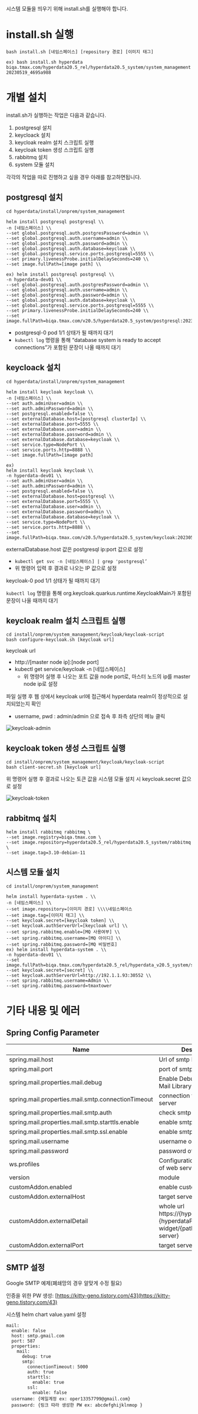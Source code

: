 시스템 모듈을 띄우기 위해 install.sh를 실행해야 합니다. 

# install.sh 실행

```
bash install.sh [네임스페이스] [repository 경로] [이미지 태그]

ex) bash install.sh hyperdata biqa.tmax.com/hyperdata20.5_rel/hyperdata20.5_system/system_management 20230519_4695a988

```

# 개별 설치

install.sh가 실행하는 작업은 다음과 같습니다.

1. postgresql 설치
2. keycloack 설치
3. keycloak realm 설치 스크립트 실행
4. keycloak token 생성 스크립트 실행
5. rabbitmq 설치 
6. system 모듈 설치

각각의 작업을 따로 진행하고 싶을 경우 아래를 참고하면됩니다.

## postgresql 설치

```
cd hyperdata/install/onprem/system_management

helm install postgresql postgresql \\
-n [네임스페이스] \\
--set global.postgresql.auth.postgresPassword=admin \\
--set global.postgresql.auth.username=admin \\
--set global.postgresql.auth.password=admin \\
--set global.postgresql.auth.database=keycloak \\
--set global.postgresql.service.ports.postgresql=5555 \\
--set primary.livenessProbe.initialDelaySeconds=240 \\
--set image.fullPath=[image path] \\

ex) helm install postgresql postgresql \\
-n hyperdata-dev01 \\
--set global.postgresql.auth.postgresPassword=admin \\
--set global.postgresql.auth.username=admin \\
--set global.postgresql.auth.password=admin \\
--set global.postgresql.auth.database=keycloak \\
--set global.postgresql.service.ports.postgresql=5555 \\
--set primary.livenessProbe.initialDelaySeconds=240 \\
--set image.fullPath=biqa.tmax.com/v20.5/hyperdata20.5_system/postgresql:20230504_v1

```

- postgresql-0 pod 1/1 상태가 될 때까지 대기
- `kubectl log` 명령을 통해 “database system is ready to accept connections”가 포함된 문장이 나올 때까지 대기

## keycloack 설치

```
cd hyperdata/install/onprem/system_management

helm install keycloak keycloak \\
-n [네임스페이스] \\
--set auth.adminUser=admin \\
--set auth.adminPassword=admin \\
--set postgresql.enabled=false \\
--set externalDatabase.host=[postgresql clusterIp] \\
--set externalDatabase.port=5555 \\
--set externalDatabase.user=admin \\
--set externalDatabase.password=admin \\
--set externalDatabase.database=keycloak \\
--set service.type=NodePort \\
--set service.ports.http=8888 \\
--set image.fullPath=[image path]

ex)
helm install keycloak keycloak \\
-n hyperdata-dev01 \\
--set auth.adminUser=admin \\
--set auth.adminPassword=admin \\
--set postgresql.enabled=false \\
--set externalDatabase.host=postgresql \\
--set externalDatabase.port=5555 \\
--set externalDatabase.user=admin \\
--set externalDatabase.password=admin \\
--set externalDatabase.database=keycloak \\
--set service.type=NodePort \\
--set service.ports.http=8888 \\
--set image.fullPath=biqa.tmax.com/v20.5/hyperdata20.5_system/keycloak:20230504_v1
```

externalDatabase.host 값은 postgresql ip:port 값으로 설정

- `kubectl get svc -n [네임스페이스] | grep 'postgresql’`
- 위 명령어 입력 후 결과로 나오는 IP 값으로 설정

keycloak-0 pod 1/1 상태가 될 때까지 대기

`kubectl log` 명령을 통해 org.keycloak.quarkus.runtime.KeycloakMain가 포함된 문장이 나올 때까지 대기

## keycloak realm 설치 스크립트 실행

```
cd install/onprem/system_management/keycloak/keycloak-script
bash configure-keycloak.sh [keycloak url]

```

keycloak url

- http://[master node ip]:[node port]
- kubectl get service/keycloak -n [네임스페이스]
    - 위 명령어 실행 후 나오는 포트 값을 node port로, 마스터 노드의 ip를 master node ip로 설정

파일 실행 후 웹 상에서 keycloak url에 접근해서 hyperdata realm이 정상적으로 설치되었는지 확인

- username, pwd : admin/admin 으로 접속 후 좌측 상단의 메뉴 클릭

![keycloak-admin](./resources/keycloak-admin)

## keycloak token 생성 스크립트 실행

```
cd install/onprem/system_management/keycloak/keycloak-script
bash client-secret.sh [keycloak url]

```

위 명령어 실행 후 결과로 나오는 토큰 값을 시스템 모듈 설치 시 keycloak.secret 값으로 설정

![keycloak-token](./resources/keycloak-token)
## rabbitmq 설치
```
helm install rabbitmq rabbitmq \
--set image.registry=biqa.tmax.com \
--set image.repository=hyperdata20.5_rel/hyperdata20.5_system/rabbitmq \
--set image.tag=3.10-debian-11
```

## 시스템 모듈 설치

```
cd install/onprem/system_management

helm install hyperdata-system . \\
-n [네임스페이스] \\
--set image.repository=[이미지 경로] \\\\네임스페이스
--set image.tag=[이미지 태그] \\
--set keycloak.secret=[keycloak token] \\
--set keycloak.authServerUrl=[keycloak url] \\
--set spring.rabbitmq.enable=[MQ 사용여부] \\
--set spring.rabbitmq.username=[MQ 아이디] \\
--set spring.rabbitmq.password=[MQ 비밀번호]
ex) helm install hyperdata-system . \\
-n hyperdata-dev01 \\
--set image.fullPath=biqa.tmax.com/hyperdata20.5_rel/hyperdata_v20.5_system/system_management:20230829_f68e8bf2
--set keycloak.secret=[secret] \\
--set keycloak.authServerUrl=http://192.1.1.93:30552 \\
--set spring.rabbitmq.username=Admin \\
--set spring.rabbitmq.password=tmaxtower
```

# 기타 내용 및 에러

## Spring Config Parameter

| Name | Description | Value |
| --- | --- | --- |
| spring.mail.host | Url of smtp host server | smtp.gmail.com |
| spring.mail.port | port of smtp host server | 587 |
| spring.mail.properties.mail.debug | Enable Debug Log Level of Mail Library | true |
| spring.mail.properties.mail.smtp.connectionTimeout | connection time out in smtp server | 5000 |
| spring.mail.properties.mail.smtp.auth | check smtp auth enable | true |
| spring.mail.properties.mail.smtp.starttls.enable | enable smtp starttls | true |
| spring.mail.properties.mail.smtp.ssl.enable | enable smtp ssl | false |
| spring.mail.username | username of smtp | test@gmail.com |
| spring.mail.password | password of smtp | PASSWORD |
| ws.profiles | Configuration profiles path of web server | /home/systemmanagement/profiles/ |
| version | module | module: commit number |
| customAddon.enabled | enable custom addon | true |
| customAddon.externalHost | target server dns or ip | 128.59.105.24 |
| customAddon.externalDetail | whole url https://{hyperdataIp}:{hyperdataPort}/hyperdata-widget/{path for target server} | https://192.168.6.15:31519/hyperdata-widget/~fdc/sample.html |
| customAddon.externalPort | target server port | 80 |

## SMTP 설정

Google SMTP 예제(폐쇄망의 경우 알맞게 수정 필요)

인증을 위한 PW 생성: [https://kitty-geno.tistory.com/43](https://kitty-geno.tistory.com/43)

시스템 helm chart value.yaml 설정

```
mail:
  enable: false
  host: smtp.gmail.com
  port: 587
  properties:
    mail:
      debug: true
      smtp:
        connectionTimeout: 5000
        auth: true
        starttls:
          enable: true
        ssl:
          enable: false
  username: {메일계정 ex: oper13357799@gmail.com}
  password: {링크 따라 생성한 PW ex: abcdefghijklnmop }

```
